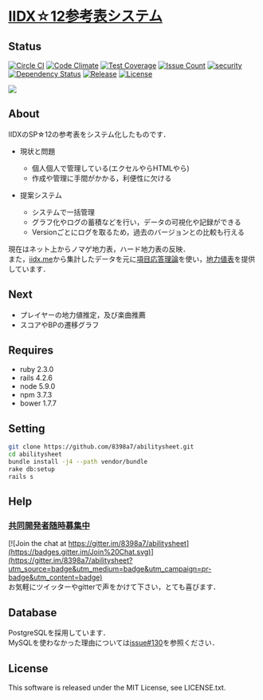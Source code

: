 # [IIDX☆12参考表システム](https://iidx12.tk)

## Status

[![Circle CI](https://circleci.com/gh/8398a7/abilitysheet.svg?style=shield)](https://circleci.com/gh/8398a7/abilitysheet)
[![Code Climate](https://codeclimate.com/github/8398a7/abilitysheet/badges/gpa.svg)](https://codeclimate.com/github/8398a7/abilitysheet)
[![Test Coverage](https://codeclimate.com/github/8398a7/abilitysheet/badges/coverage.svg)](https://codeclimate.com/github/8398a7/abilitysheet)
[![Issue Count](https://codeclimate.com/github/8398a7/abilitysheet/badges/issue_count.svg)](https://codeclimate.com/github/8398a7/abilitysheet)
[![security](https://hakiri.io/github/8398a7/abilitysheet/master.svg)](https://hakiri.io/github/8398a7/abilitysheet/master)
[![Dependency Status](https://gemnasium.com/8398a7/abilitysheet.svg)](https://gemnasium.com/8398a7/abilitysheet)
[![Release](https://img.shields.io/github/release/8398a7/abilitysheet.svg)](https://github.com/8398a7/abilitysheet/releases/latest)
[![License](https://img.shields.io/github/license/8398a7/abilitysheet.svg)](https://github.com/8398a7/abilitysheet/blob/master/LICENSE.txt)

![](https://cloud.githubusercontent.com/assets/8043276/14033422/789679c2-f25d-11e5-923a-a6b24d459a48.png)

## About

IIDXのSP☆12の参考表をシステム化したものです．

* 現状と問題
  * 個人個人で管理している(エクセルやらHTMLやら)
  * 作成や管理に手間がかかる，利便性に欠ける

* 提案システム
  * システムで一括管理
  * グラフ化やログの蓄積などを行い，データの可視化や記録ができる
  * Versionごとにログを取るため，過去のバージョンとの比較も行える

現在はネット上からノマゲ地力表，ハード地力表の反映．  
また，[iidx.me](http://iidx.me)から集計したデータを元に[項目応答理論](http://ja.wikipedia.org/wiki/%E9%A0%85%E7%9B%AE%E5%BF%9C%E7%AD%94%E7%90%86%E8%AB%96)を使い，[地力値表](https://iidx12.tk/abilitysheet/recommends/list)を提供しています．

## Next

* プレイヤーの地力値推定，及び楽曲推薦
* スコアやBPの遷移グラフ

## Requires

- ruby 2.3.0
- rails 4.2.6
- node 5.9.0
- npm 3.7.3
- bower 1.7.7

## Setting

```sh
git clone https://github.com/8398a7/abilitysheet.git
cd abilitysheet
bundle install -j4 --path vendor/bundle
rake db:setup
rails s
```

## Help

### [共同開発者随時募集中](http://twitter.com/IIDX_12)
[![Join the chat at https://gitter.im/8398a7/abilitysheet](https://badges.gitter.im/Join%20Chat.svg)](https://gitter.im/8398a7/abilitysheet?utm_source=badge&utm_medium=badge&utm_campaign=pr-badge&utm_content=badge)  
お気軽にツイッターやgitterで声をかけて下さい，とても喜びます．

## Database

PostgreSQLを採用しています．  
MySQLを使わなかった理由については[issue#130](https://github.com/8398a7/abilitysheet/issues/130)を参照ください．

## License

This software is released under the MIT License, see LICENSE.txt.
